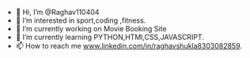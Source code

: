- 👋 Hi, I’m @Raghav110404
- 👀 I’m interested in sport,coding ,fitness.
- 🌱 I’m currently working on Movie Booking Site
- 💞️ I’m currently learning PYTHON,HTMl,CSS,JAVASCRIPT.
- 📫 How to reach me www.linkedin.com/in/raghavshukla8303082859.

<!---
Raghav110404/Raghav110404 is a ✨ special ✨ repository because its `README.md` (this file) appears on your GitHub profile.
You can click the Preview link to take a look at your changes.
--->
